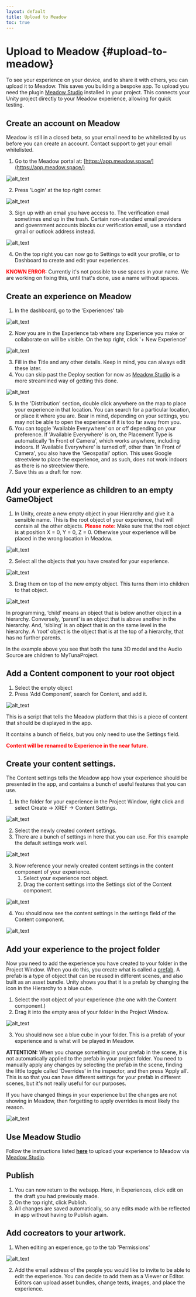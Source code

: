 ```yaml
---
layout: default
title: Upload to Meadow
toc: true
---
```


# Upload to Meadow {#upload-to-meadow}

To see your experience on your device, and to share it with others, you can upload it to Meadow. This saves you building a bespoke app.
To upload you need the plugin [Meadow Studio](https://manual.meadow.space/meadow-studio.html) installed in your project. This connects your Unity project directly to your Meadow experience, allowing for quick testing. 

## Create an account on Meadow 

Meadow is still in a closed beta, so your email need to be whitelisted by us before you can create an account. Contact support to get your email whitelisted.

1. Go to the Meadow portal at: [https://app.meadow.space/](https://app.meadow.space/)

![alt_text](images/m-pre-login.webp "Pre-Login")

2. Press 'Login' at the top right corner. 

![alt_text](images/m-login.webp "Login")

3. Sign up with an email you have access to. The verification email sometimes end up in the trash. Certain non-standard email providers and government accounts blocks our verification email, use a standard gmail or outlook address instead. 

![alt_text](images/m-settings.webp "Settings")

4. On the top right you can now go to Settings to edit your profile, or to Dashboard to create and edit your experiences.

**<font color="red">KNOWN ERROR:</font>** Currently it's not possible to use spaces in your name. We are working on fixing this, until that's done, use a name without spaces.

## Create an experience on Meadow

1. In the dashboard, go to the 'Experiences' tab 

![alt_text](images/m-experiences.webp "Experiences")

2. Now you are in the Experience tab where any Experience you make or collaborate on will be visible. On the top right, click '+ New Experience'

![alt_text](images/m-details.webp "Details")

3. Fill in the Title and any other details. Keep in mind, you can always edit these later.
4. You can skip past the Deploy section for now as [Meadow Studio](https://manual.meadow.space/meadow-studio.html) is a more streamlined way of getting this done.

![alt_text](images/m-map.webp "Map")

5. In the 'Distribution' section, double click anywhere on the map to place your experience in that location. You can search for a particular location, or place it where you are. Bear in mind, depending on your settings, you may not be able to open the experience if it is too far away from you.
6. You can toggle 'Available Everywhere' on or off depending on your preference. If 'Available Everywhere' is on, the Placement Type is automatically 'In Front of Camera', which works anywhere, including indoors. If 'Available Everywhere' is turned off, other than 'In Front of Camera', you also have the 'Geospatial' option. This uses Google streetview to place the experience, and as such, does not work indoors as there is no streetview there. 
7. Save this as a draft for now.  


## Add your experience as children to an empty GameObject

1. In Unity, create a new empty object in your Hierarchy and give it a sensible name. This is the root object of your experience, that will contain all the other objects.
<b><font color="red">Please note:</font></b> Make sure that the root object is at position X = 0, Y = 0, Z = 0. Otherwise your experience will be placed in the wrong location in Meadow.

![alt_text](images/create-prefab-root.webp "image_tooltip")

2. Select all the objects that you have created for your experience.

![alt_text](images/select-experience-objects.webp "image_tooltip")

3. Drag them on top of the new empty object. This turns them into children to that object.

![alt_text](images/child-to-prefab-root.webp "image_tooltip")

In programming, ‘child’ means an object that is below another object in a hierarchy. Conversely, ‘parent’ is an object that is above another in the hierarchy. And, ‘sibling’ is an object that is on the same level in the hierarchy. A ‘root’ object is the object that is at the top of a hierarchy, that has no further parents. 

In the example above you see that both the tuna 3D model and the Audio Source are children to MyTunaProject. 

## Add a Content component to your root object

1. Select the empty object
2. Press ‘Add Component’, search for Content, and add it.

![alt_text](images/add-content-component.webp "image_tooltip")

This is a script that tells the Meadow platform that this is a piece of content that should be displayed in the app. 

It contains a bunch of fields, but you only need to use the Settings field.

**<font color="red">Content will be renamed to Experience in the near future.</font>**

## Create your content settings. 

The Content settings tells the Meadow app how your experience should be presented in the app, and contains a bunch of useful features that you can use. 

1. In the folder for your experience in the Project Window, right click and select Create -> XREF -> Content Settings.

![alt_text](images/create-content-settings.webp "image_tooltip")

2. Select the newly created content settings. 
3. There are a bunch of settings in here that you can use. For this example the default settings work well. 

![alt_text](images/content-settings.webp "image_tooltip")

3. Now reference your newly created content settings in the content component of your experience. 
    1. Select your experience root object. 
    2. Drag the content settings into the Settings slot of the Content component. 

![alt_text](images/reference-content-settings.webp "image_tooltip")

4. You should now see the content settings in the settings field of the Content component.

![alt_text](images/content-settings-set.webp "image_tooltip")

## Add your experience to the project folder

Now you need to add the experience you have created to your folder in the Project Window. When you do this, you create what is called a [prefab](https://docs.unity3d.com/Manual/Prefabs.html). A prefab is a type of object that can be reused in different scenes, and also built as an asset bundle. Unity shows you that it is a prefab by changing the icon in the Hierarchy to a blue cube.

1. Select the root object of your experience (the one with the Content component.)
2. Drag it into the empty area of your folder in the Project Window. 

![alt_text](images/create-prefab.webp "image_tooltip")

3. You should now see a blue cube in your folder. This is a prefab of your experience and is what will be played in Meadow.

**ATTENTION:** When you change something in your prefab in the scene, it is not automatically applied to the prefab in your project folder. You need to manually apply any changes by selecting the prefab in the scene, finding the little toggle called ‘Overrides’ in the inspector, and then press ‘Apply all’. This is so that you can have different settings for your prefab in different scenes, but it's not really useful for our purposes.

If you have changed things in your experience but the changes are not showing in Meadow, then forgetting to apply overrides is most likely the reason.

![alt_text](images/apply-overrides.webp "image_tooltip")

## Use Meadow Studio

Follow the instructions listed [**here**](https://manual.meadow.space/meadow-studio.html) to upload your experience to Meadow via [Meadow Studio](https://manual.meadow.space/meadow-studio.html). 

## Publish

1. You can now return to the webapp. Here, in Experiences, click edit on the draft you had previously made. 
2. On the top right, click Publish.
3. All changes are saved automatically, so any edits made with be reflected in app without having to Publish again.

## Add cocreators to your artwork. 

1. When editing an experience, go to the tab 'Permissions'

![alt_text](images/m-collaborators.webp "Collaborators")

2. Add the email address of the people you would like to invite to be able to edit the experience. You can decide to add them as a Viewer or Editor. Editors can upload asset bundles, change texts, images, and place the experience. 
